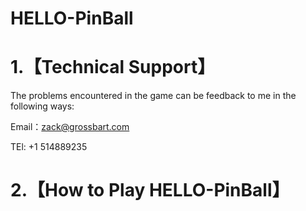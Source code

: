# HELLO-PinBall

# 1.【Technical Support】

The problems encountered in the game can be feedback to me in the following ways:

Email：zack@grossbart.com

TEl: +1 514889235



# 2.【How to Play HELLO-PinBall】
